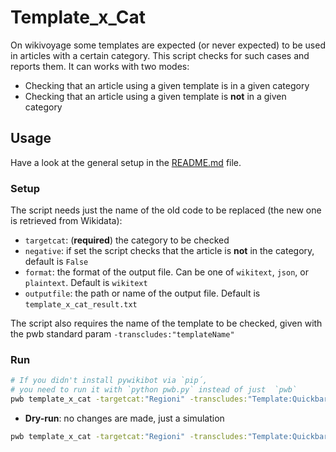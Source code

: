 # Template_x_Cat

On wikivoyage some templates are expected (or never expected) to be used in articles with a certain category. This script checks for such cases and reports them.
It can works with two modes:
- Checking that an article using a given template is in a given category
- Checking that an article using a given template is __not__ in a given category

## Usage

Have a look at the general setup in the  [README.md](../../../README.md) file.

### Setup 
The script needs just the name of the old code to be replaced (the new one is retrieved from Wikidata):

- `targetcat`: (__required__) the category to be checked
- `negative`: if set the script checks that the article is __not__ in the category, default is `False`
- `format`: the format of the output file. Can be one of `wikitext`, `json`, or `plaintext`. Default is `wikitext`
- `outputfile`: the path or name of the output file. Default is `template_x_cat_result.txt`

The script also requires the name of the template to be checked, given with the pwb standard param `-transcludes:"templateName"`    

### Run

```bash
# If you didn't install pywikibot via `pip´, 
# you need to run it with `python pwb.py` instead of just  `pwb`
pwb template_x_cat -targetcat:"Regioni" -transcludes:"Template:QuickbarCity"
```

* **Dry-run**: no changes are made, just a simulation
```bash
pwb template_x_cat -targetcat:"Regioni" -transcludes:"Template:QuickbarCity" -simulate
```